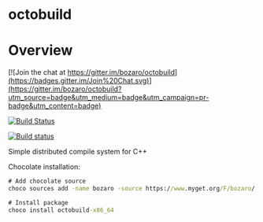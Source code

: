 octobuild
=========
# Overview

[![Join the chat at https://gitter.im/bozaro/octobuild](https://badges.gitter.im/Join%20Chat.svg)](https://gitter.im/bozaro/octobuild?utm_source=badge&utm_medium=badge&utm_campaign=pr-badge&utm_content=badge)

[![Build Status](https://travis-ci.org/bozaro/octobuild.svg?branch=master)](https://travis-ci.org/bozaro/octobuild)

[![Build status](https://ci.appveyor.com/api/projects/status/fo1pil4fwx2jq9yi/branch/master?svg=true)](https://ci.appveyor.com/project/bozaro/octobuild/branch/master)

Simple distributed compile system for C++

Chocolate installation:
```bat
# Add chocolate source
choco sources add -name bozaro -source https://www.myget.org/F/bozaro/

# Install package
choco install octobuild-x86_64
```
